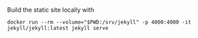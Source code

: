 Build the static site locally with

```shell
docker run --rm --volume="$PWD:/srv/jekyll" -p 4000:4000 -it jekyll/jekyll:latest jekyll serve
```
